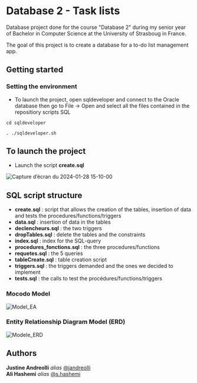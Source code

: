 # Database 2 - Task lists

Database project done for the course "Database 2" during my senior year of Bachelor in Computer Science at the University of Strasboug in France.

The goal of this project is to create a database for a to-do list management app.

## Getting started  

### Setting the environment

- To launch the project, open sqldeveloper and connect to the Oracle database then go to File &rarr; Open and select all the files contained in the repositiory scripts SQL
```
cd sqldeveloper
```

```
. ./sqldeveloper.sh
```

## To launch the project

- Launch the script **create.sql** 

![Capture d’écran du 2024-01-28 15-10-00](https://github.com/jandreolli/project_list_database/assets/95167842/bb97cd58-5d58-41fa-bfad-13b030e6f820)

## SQL script structure

+ **create.sql** : script that allows the creation of the tables, insertion of data and tests the procedures/functions/triggers
+ **data.sql** : insertion of data in the tables
+ **declencheurs.sql** : the two triggers
+ **dropTables.sql** : delete the tables and the constraints 
+ **index.sql** : index for the SQL-query
+ **procedures_fonctions.sql** : the three procedures/functions
+ **requetes.sql** : the 5 queries
+ **tableCreate.sql** : table creation script
+ **triggers.sql** : the triggers demanded and the ones we decided to implement
+ **tests.sql** : the calls to test the procédures/functions/triggers

### Mocodo Model

![Model_EA](https://github.com/jandreolli/project_list_database/assets/95167842/c113331a-ba72-4f45-a4b6-5b14c32d9367)

### Entity Relationship Diagram Model (ERD)

![Modele_ERD](https://github.com/jandreolli/project_list_database/assets/95167842/aac9118b-050a-42f0-8e02-3e03697cf36a)

## Authors

**Justine Andreolli**  _alias_ [@jandreolli](https://git.unistra.fr/jandreolli)  
**Ali Hashemi** _alias_ [@s.hashemi](https://git.unistra.fr/s.hashemi) 
 
